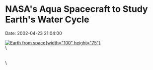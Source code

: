 NASA\'s Aqua Spacecraft to Study Earth\'s Water Cycle
=====================================================

Date: 2002-04-23 21:04:00

[![Earth from
space](http://www.jpl.nasa.gov/images/earth/global_climate_change-browse.jpg){width="100"
height="75"}](http://www.jpl.nasa.gov/news/&rn=news.xml&rst=6431)\
\

\
\
